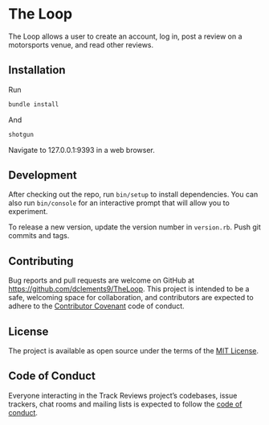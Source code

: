 # The Loop

The Loop allows a user to create an account, log in, post a review on a motorsports venue, and read other reviews.

## Installation
Run
```ruby
bundle install
```
And
```ruby
shotgun
```
Navigate to 127.0.0.1:9393 in a web browser.

## Development

After checking out the repo, run `bin/setup` to install dependencies. You can also run `bin/console` for an interactive prompt that will allow you to experiment.

To release a new version, update the version number in `version.rb`. Push git commits and tags.

## Contributing

Bug reports and pull requests are welcome on GitHub at https://github.com/dclements9/TheLoop. This project is intended to be a safe, welcoming space for collaboration, and contributors are expected to adhere to the [Contributor Covenant](http://contributor-covenant.org) code of conduct.

## License

The project is available as open source under the terms of the [MIT License](https://opensource.org/licenses/MIT).

## Code of Conduct

Everyone interacting in the Track Reviews project’s codebases, issue trackers, chat rooms and mailing lists is expected to follow the [code of conduct](https://github.com/dclements9/TheLoop/blob/master/CODE_OF_CONDUCT.md).

